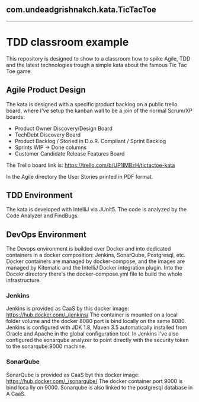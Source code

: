 ## com.undeadgrishnakch.kata.TicTacToe
----
# TDD classroom example
This repository is designed to show to a classroom how to spike Agile, TDD and the latest technologies trough a simple kata about the famous Tic Tac Toe game.

## Agile Product Design
The kata is designed with a specific product backlog on a public trello board, where I've setup the kanban wall to be a join of the normal Scrum/XP boards:
* Product Owner Discovery/Design Board
* TechDebt Discovery Board
* Product Backlog / Storied in D.o.R. Compliant / Sprint Backlog
* Sprints WIP -> Done columns
* Customer Candidate Release Features Board

The Trello board link is:
https://trello.com/b/UP1IMBzH/tictactoe-kata

In the Agile directory the User Stories printed in PDF format.

## TDD Environment
The kata is developed with IntelliJ via JUnit5. The code is analyzed by the Code Analyzer and FindBugs.

## DevOps Environment
The Devops environment is builded over Docker and into dedicated containers in a docker composition: Jenkins, SonarQube, Postgresql, etc.
Docker containers are managed by docker-compose, and the images are managed by Kitematic and the IntelliJ Docker integration plugin.
Into the Docekr directory there's the docker-compose.yml file to build the whole infrastructure.

### Jenkins
Jenkins is provided as CaaS by this docker image: https://hub.docker.com/_/jenkins/
The container is mounted on a local folder volume and the docker 8080 port is bind locally on the same 8080.
Jenkins is configured with JDK 1.8, Maven 3.5 automatically installed from Oracle and Apache in the global configuration tool.
In Jenkins I've also configured the sonarqube analyzer to point directly with the security token to the sonarqube:9000 machine. 

### SonarQube
SonarQube is provided as CaaS byt this docker image: https://hub.docker.com/_/sonarqube/
The docker container port 9000 is bind loca lly on 9000. Sonarqube is also linked to the postgresql database in A CaaS.


